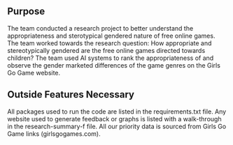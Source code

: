 ## Purpose

The team conducted a research project to better understand the appropriateness
and sterotypical gendered nature of free online games. The team worked towards 
the research question: How appropriate and stereotypically gendered are the 
free online games directed towards children? The team used AI systems to rank 
the appropriateness of and observe the gender marketed differences of the game 
genres on the Girls Go Game website. 

## Outside Features Necessary

All packages used to run the code are listed in the requirements.txt file.
Any website used to generate feedback or graphs is listed with a walk-through
in the research-summary-f file. All our priority data is sourced from Girls Go
Game links (girlsgogames.com). 
